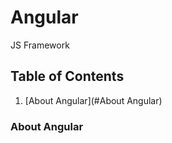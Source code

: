 # Angular
JS Framework


## Table of Contents

1. [About Angular](#About Angular)


### About Angular
